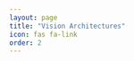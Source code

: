 ```yaml
---
layout: page
title: "Vision Architectures"
icon: fas fa-link
order: 2
---
```


<script>
  window.location.href = "/vision_architectures";
</script>
